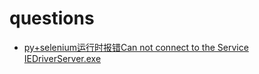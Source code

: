 # questions

- [py+selenium运行时报错Can not connect to the Service IEDriverServer.exe](https://www.cnblogs.com/4wheel/p/9851047.html)